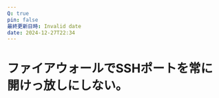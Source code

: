```yaml
---
Q: true
pin: false
最終更新日時: Invalid date
date: 2024-12-27T22:34
---
```

# ファイアウォールでSSHポートを常に開けっ放しにしない。